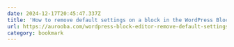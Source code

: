 ```yaml
---
date: 2024-12-17T20:45:47.337Z
title: 'How to remove default settings on a block in the WordPress Block Editor'
url: https://aurooba.com/wordpress-block-editor-remove-default-settings-on-block/
category: bookmark
---
```

